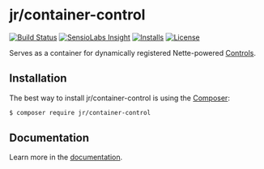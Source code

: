 # jr/container-control

[![Build Status](https://travis-ci.org/rebendajirijr/container-control.svg?branch=master)](https://travis-ci.org/rebendajirijr/container-control)
[![SensioLabs Insight](https://img.shields.io/sensiolabs/i/431309a3-db04-4933-8da4-7974d81cde59.svg)](https://insight.sensiolabs.com/projects/431309a3-db04-4933-8da4-7974d81cde59)
[![Installs](https://img.shields.io/packagist/dt/jr/container-control.svg)](https://packagist.org/packages/jr/container-control)
[![License](https://img.shields.io/packagist/l/jr/container-control.svg)](https://packagist.org/packages/jr/container-control)

Serves as a container for dynamically registered Nette-powered [Controls](https://github.com/nette/application/blob/master/src/Application/UI/Control.php).

## Installation

The best way to install jr/container-control is using the [Composer](http://getcomposer.org/):

```sh
$ composer require jr/container-control
```

## Documentation

Learn more in the [documentation](https://github.com/rebendajirijr/container-control/blob/master/docs/en/index.md).
